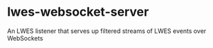 # lwes-websocket-server
An LWES listener that serves up filtered streams of LWES events over WebSockets
